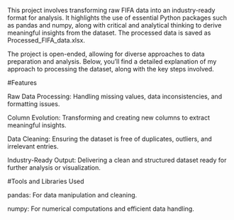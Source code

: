This project involves transforming raw FIFA data into an industry-ready format for analysis. It highlights the use of essential Python packages such as pandas and numpy, along with critical and analytical thinking to derive meaningful insights from the dataset. The processed data is saved as Processed_FIFA_data.xlsx.

The project is open-ended, allowing for diverse approaches to data preparation and analysis. Below, you’ll find a detailed explanation of my approach to processing the dataset, along with the key steps involved.

#Features

Raw Data Processing: Handling missing values, data inconsistencies, and formatting issues.

Column Evolution: Transforming and creating new columns to extract meaningful insights.

Data Cleaning: Ensuring the dataset is free of duplicates, outliers, and irrelevant entries.

Industry-Ready Output: Delivering a clean and structured dataset ready for further analysis or visualization.

#Tools and Libraries Used

pandas: For data manipulation and cleaning.

numpy: For numerical computations and efficient data handling.
